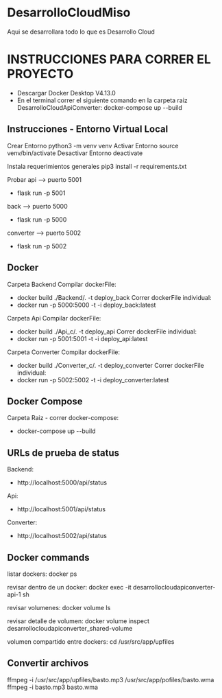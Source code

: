 # DesarrolloCloudMiso
Aqui se desarrollara todo lo que es Desarrollo Cloud

# INSTRUCCIONES PARA CORRER EL PROYECTO

* Descargar Docker Desktop V4.13.0
* En el terminal correr el siguiente comando en la carpeta raiz DesarrolloCloudApiConverter: docker-compose up --build 

## Instrucciones - Entorno Virtual Local

Crear Entorno
python3 -m venv venv
Activar Entorno
source venv/bin/activate
Desactivar Entorno
deactivate

Instala requerimientos generales
pip3 install -r requirements.txt 

Probar
api --> puerto 5001
* flask run -p 5001

back --> puerto 5000 
* flask run -p 5000

converter --> puerto 5002
* flask run -p 5002


## Docker
Carpeta Backend
Compilar dockerFile: 
* docker build ./Backend/. -t deploy_back 
Correr dockerFile individual: 
* docker run -p 5000:5000 -t -i deploy_back:latest

Carpeta Api
Compilar dockerFile: 
* docker build ./Api_c/. -t deploy_api 
Correr dockerFile individual: 
* docker run -p 5001:5001 -t -i deploy_api:latest

Carpeta Converter
Compilar dockerFile: 
* docker build ./Converter_c/. -t deploy_converter
Correr dockerFile individual: 
* docker run -p 5002:5002 -t -i deploy_converter:latest


## Docker Compose
Carpeta Raiz - correr docker-compose: 
* docker-compose up --build

## URLs de prueba de status
Backend:
* http://localhost:5000/api/status

Api:
* http://localhost:5001/api/status

Converter:
* http://localhost:5002/api/status


## Docker commands

listar dockers: docker ps

revisar dentro de un docker: docker exec -it desarrollocloudapiconverter-api-1 sh

revisar volumenes: docker volume ls

revisar detalle de volumen: docker volume inspect desarrollocloudapiconverter_shared-volume

volumen compartido entre dockers: cd /usr/src/app/upfiles


## Convertir archivos
ffmpeg -i /usr/src/app/upfiles/basto.mp3 /usr/src/app/pofiles/basto.wma
ffmpeg -i basto.mp3 basto.wma
